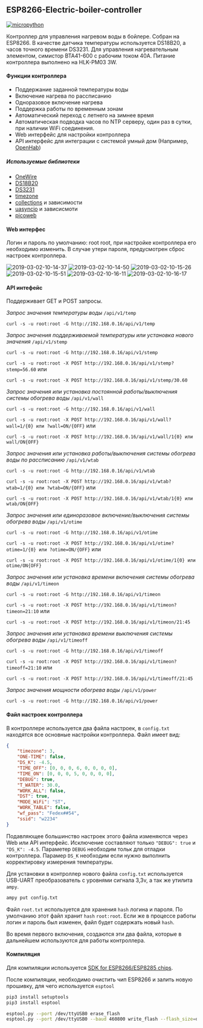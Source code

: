 ## ESP8266-Electric-boiler-controller

[![micropython](https://user-images.githubusercontent.com/13176091/53680744-4dfcc080-3ce8-11e9-94e1-c7985181d6a5.png)](https://micropython.org/)

Контроллер для управления нагревом воды в бойлере. Собран на ESP8266. В качестве датчика температуры используется DS18B20, а часов точного времени DS3231. Для управления нагревательным элементом, симистор BTA41-600 с рабочим током 40А. Питание контроллера выполнено на HLK-PM03 3W.

#### Функции контроллера
* Поддержание заданной температуры воды
* Включение нагрева по рассписанию
* Одноразовое включение нагрева
* Поддержка работы по временным зонам
* Автоматический переход с летнего на зимнее время
* Автоматическая подводка часов по NTP серверу, один раз в сутки, при наличии WiFi соединения.
* Web интерфейс для настройки контроллера
* API интерфейс для интеграции с системой умный дом (Например, [OpenHab](https://www.openhab.org/))

##### Используемые библиотеки
* [OneWire](https://github.com/micropython/micropython/blob/master/drivers/onewire/onewire.py)
* [DS18B20](https://github.com/micropython/micropython/blob/master/drivers/onewire/ds18x20.py)
* [DS3231](https://github.com/gwvsol/ESP8266-i2c-DS3231)
* [timezone](https://github.com/gwvsol/ESP8266-TimeZone)
* [collections](https://github.com/micropython/micropython-lib/tree/master/collections/collections) и зависимости
* [uasyncio](https://github.com/micropython/micropython-lib/tree/master/uasyncio/uasyncio) и зависисмоти
* [picoweb](https://github.com/pfalcon/picoweb)

#### Web интерфес
Логин и пароль по умолчанию: root root, при настройке контроллера его необходимо изменить. В случае утери пароля, предусмотрен сброс настроек контроллера.

![2019-03-02-10-14-37](https://user-images.githubusercontent.com/13176091/53681250-8ce24480-3cef-11e9-8c19-a6087d8a1010.png) ![2019-03-02-10-14-50](https://user-images.githubusercontent.com/13176091/53681259-a5eaf580-3cef-11e9-9e6d-dfa91ab67fbf.png) ![2019-03-02-10-15-26](https://user-images.githubusercontent.com/13176091/53681273-c915a500-3cef-11e9-907d-9d1ab44bf3b6.png) ![2019-03-02-10-15-51](https://user-images.githubusercontent.com/13176091/53681332-b485dc80-3cf0-11e9-8520-b8c29e8a927e.png) ![2019-03-02-10-16-11](https://user-images.githubusercontent.com/13176091/53681348-ff9fef80-3cf0-11e9-970f-df6319f08843.png) ![2019-03-02-10-16-17](https://user-images.githubusercontent.com/13176091/53681366-4c83c600-3cf1-11e9-80f3-bbab6f49703a.png)

#### API интефейс
Поддерживает GET и POST запросы.

*Запрос значения температуры воды* ```/api/v1/temp```

```curl -s -u root:root -G http://192.168.0.16/api/v1/temp```

*Запрос значения поддерживаемой температуры или установка нового значения* ```/api/v1/stemp```

```curl -s -u root:root -G http://192.168.0.16/api/v1/stemp```

```curl -s -u root:root -X POST http://192.168.0.16/api/v1/stemp?stemp=56.60``` или

```curl -s -u root:root -X POST http://192.168.0.16/api/v1/stemp/30.60```

*Запрос значения или установка постоянной работы/выключения системы обогрева воды* ```/api/v1/wall```

```curl -s -u root:root -G http://192.168.0.16/api/v1/wall```

```curl -s -u root:root -X POST http://192.168.0.16/api/v1/wall?wall=1/{0} или ?wall=ON/{OFF}``` или

```curl -s -u root:root -X POST http://192.168.0.16/api/v1/wall/1{0} или wall/ON{OFF}```

*Запрос значения или установка работы/выключения системы обогрева воды по рассписанию* ```/api/v1/wtab```

```curl -s -u root:root -G http://192.168.0.16/api/v1/wtab```

```curl -s -u root:root -X POST http://192.168.0.16/api/v1/wtab?wtab=1/{0} или ?wtab=ON/{OFF}``` или

```curl -s -u root:root -X POST http://192.168.0.16/api/v1/wtab/1{0} или wtab/ON{OFF}```

*Запрос значения или единоразовое включение/выключения системы обогрева воды* ```/api/v1/otime```

```curl -s -u root:root -G http://192.168.0.16/api/v1/otime```

```curl -s -u root:root -X POST http://192.168.0.16/api/v1/otime?otime=1/{0} или ?otime=ON/{OFF}``` или

```curl -s -u root:root -X POST http://192.168.0.16/api/v1/otime/1{0} или otime/ON{OFF}```

*Запрос значения или установка времени включения системы обогрева воды* ```/api/v1/timeon```

```curl -s -u root:root -G http://192.168.0.16/api/v1/timeon```

```curl -s -u root:root -X POST http://192.168.0.16/api/v1/timeon?timeon=21:10``` или

```curl -s -u root:root -X POST http://192.168.0.16/api/v1/timeon/21:45```

*Запрос значения или установка времени выключения системы обогрева воды* ```/api/v1/timeoff```

```curl -s -u root:root -G http://192.168.0.16/api/v1/timeoff```

```curl -s -u root:root -X POST http://192.168.0.16/api/v1/timeon?timeoff=21:10``` или

```curl -s -u root:root -X POST http://192.168.0.16/api/v1/timeoff/21:45```

*Запрос значения мощности обогрева воды* ```/api/v1/power```

```curl -s -u root:root -G http://192.168.0.16/api/v1/power```

#### Файл настроек контроллера
В контроллере используется два файла настроек, в ```config.txt``` находятся все основные настройки контроллера. Файл имеет вид:
```json
{
    "timezone": 3, 
    "ONE-TIME": false, 
    "DS_K": -4.5, 
    "TIME_OFF": [0, 0, 0, 6, 0, 0, 0, 0], 
    "TIME_ON": [0, 0, 0, 5, 0, 0, 0, 0], 
    "DEBUG": true, 
    "T_WATER": 30.0, 
    "WORK_ALL": false, 
    "DST": true, 
    "MODE_WiFi": "ST", 
    "WORK_TABLE": false, 
    "wf_pass": "Fedex##54", 
    "ssid": "w2234"
}
```

Подавляющее большинство настроек этого файла изменяются через Web или API интерфейс. Исключение составляют только ```"DEBUG": true``` и ```"DS_K": -4.5```. Параметер ```DEBUG``` необходим тольк для отладки контроллера. Парамер ```DS_K``` необходим если нужно выполнить корректировку измерения температуры.

Для установки в контроллер нового файла ```config.txt``` используется USB-UART преобразователь с уровнями сигнала 3,3v, а так же утилита ```ampy```.
```bash
ampy put config.txt
```
Файл ```root.txt``` используется для хранения ```hash``` логина и пароля. По умолчанию этот файл хранит ```hash``` ```root:root```. Если же в процессе работы логин и пароль был изменен, файл будет содержать новый ```hash```.

Во время первого включения, создаются эти два файла, которые в дальнейшем используются для работы контроллера.

#### Компиляция
Для компиляции используется [SDK for ESP8266/ESP8285 chips](https://github.com/pfalcon/esp-open-sdk). 

После компиляции, необходимо очистить чип ESP8266 и залить новую прошивку, для чего используется ```esptool```
```bash
pip3 install setuptools
pip3 install esptool
```
```bash
esptool.py --port /dev/ttyUSB0 erase_flash
esptool.py --port /dev/ttyUSB0 --baud 460800 write_flash --flash_size=detect -fm dio 0 firmware-combined.bin
```








